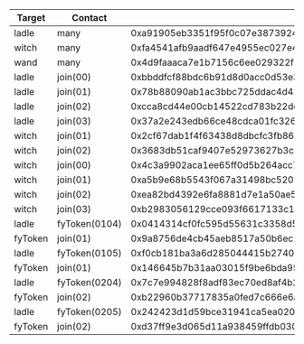 | Target  | Contact       | Hash                                                               |
| ------- | ------------- | ------------------------------------------------------------------ |
| ladle   | many          | 0xa91905eb3351f95f0c07e3873924894cdb18184a181f5662aa46b4d5f10a8de1 |
| witch   | many          | 0xfa4541afb9aadf647e4955ec027e4cf373536fcfdc9aaf6cc28285b354463b76 |
| wand    | many          | 0x4d9faaaca7e1b7156c6ee029322f8db7e7b5fca0fc748a2b538bac5daf3133af |
| ladle   | join(00)      | 0xbbddfcf88bdc6b91d8d0acc0d53e3659da2f39b42c84e5d6cae3f8bc3fb5e7b6 |
| ladle   | join(01)      | 0x78b88090ab1ac3bbc725ddac4d41df8d1f89ae5bf8156816219145de91cf1d28 |
| ladle   | join(02)      | 0xcca8cd44e00cb14522cd783b22dca9a1b645db77d284f2376df801a0005f23aa |
| ladle   | join(03)      | 0x37a2e243edb66ce48cdca01fc3268ae5c71b016ecc20b51fee9857f3ca22b87e |
| witch   | join(01)      | 0x2cf67dab1f4f63438d8dbcfc3fb8634f8f4842f53b02c31987c09a0f134cc4a8 |
| witch   | join(02)      | 0x3683db51caf9407e52973627b3cabdbb5e3ce11b900dcf83701fb00a3e827bb0 |
| witch   | join(00)      | 0x4c3a9902aca1ee65ff0d5b264acc7e88452a26d1256aefcdef07e2a6b009321f |
| witch   | join(01)      | 0xa5b9e68b5543f067a31498bc520515cd7e58e330edc1a6bcdc842730564a3d4f |
| witch   | join(02)      | 0xea82bd4392e6fa8881d7e1a50ae5d167a1ad58e64b89f2043effd7d32381bba0 |
| witch   | join(03)      | 0xb2983056129cce093f6617133c14f668e129c9b3fad932313715bd54d2feac59 |
| ladle   | fyToken(0104) | 0x0414314cf0fc595d55631c3358d5bb9e0c4a4ac849b7f927e600eb7be2eb0195 |
| fyToken | join(01)      | 0x9a8756de4cb45aeb8517a50b6ec140859840ef99829b78da70f8d2c944e2e268 |
| ladle   | fyToken(0105) | 0xf0cb181ba3a6d285044415b2740ddfbf9f556a8a242b464a32f8666148aa5e75 |
| fyToken | join(01)      | 0x146645b7b31aa03015f9be6bda95999cad06288c1359059c6443e4c88ebab1f2 |
| ladle   | fyToken(0204) | 0x7c7e994828f8adf83ec70ed8af4b269e1da635f3d75a82d75176b6341a297ac9 |
| fyToken | join(02)      | 0xb22960b37717835a0fed7c666e6af2f956d5d4e39c1e4a08cbc6986105626d9c |
| ladle   | fyToken(0205) | 0x242423d1d59bce31941ca5ea020902913a7bae637424bf299e822aacbeaab235 |
| fyToken | join(02)      | 0xd37ff9e3d065d11a938459ffdb030651177d546da21f0949cb16ccc7bb4c6908 |